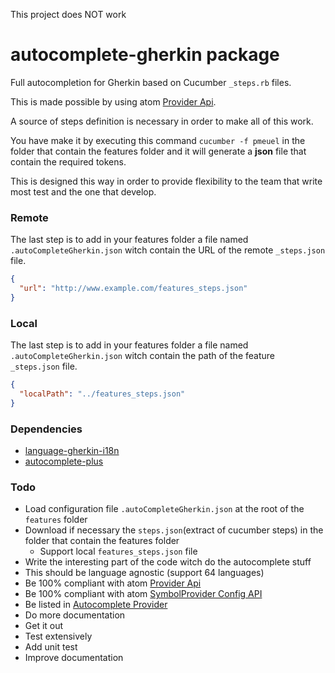 This project does NOT work

<!-- https://www.dropbox.com/s/idi2jgy3k186gge/gherkin.zip?dl=0 -->
# autocomplete-gherkin package

Full autocompletion for Gherkin based on Cucumber `_steps.rb` files.

This is made possible by using atom [Provider Api](https://github.com/atom/autocomplete-plus/wiki/Provider-API).

A source of steps definition is necessary in order to make all of this work.

You have make it by executing this command `cucumber -f pmeuel` in the folder that contain the features folder and it will generate a **json** file that contain the required tokens.

This is designed this way in order to provide flexibility to the team that write most test and the one that develop.


### Remote

The last step is to add in your features folder a file named `.autoCompleteGherkin.json` witch contain the URL of the remote `_steps.json` file.

```json
{
  "url": "http://www.example.com/features_steps.json"
}
```

### Local

The last step is to add in your features folder a file named `.autoCompleteGherkin.json` witch contain the path of the feature `_steps.json` file.

```json
{
  "localPath": "../features_steps.json"
}
```

### Dependencies

* [language-gherkin-i18n](https://github.com/mackoj/language-gherkin-i18n)
* [autocomplete-plus](https://github.com/atom-community/autocomplete-plus)

### Todo

* Load configuration file `.autoCompleteGherkin.json` at the root of the `features` folder
* Download if necessary the `steps.json`(extract of cucumber steps) in the folder that contain the features folder
  * Support local `features_steps.json` file
* Write the interesting part of the code witch do the autocomplete stuff
* This should be language agnostic (support 64 languages)
* Be 100% compliant with atom [Provider Api](https://github.com/atom/autocomplete-plus/wiki/Provider-API)
* Be 100% compliant with atom [SymbolProvider Config API](https://github.com/atom/autocomplete-plus/wiki/SymbolProvider-Config-API)
* Be listed in [Autocomplete Provider](https://github.com/atom/autocomplete-plus/wiki/Autocomplete-Providers)
* Do more documentation
* Get it out
* Test extensively
* Add unit test
* Improve documentation
